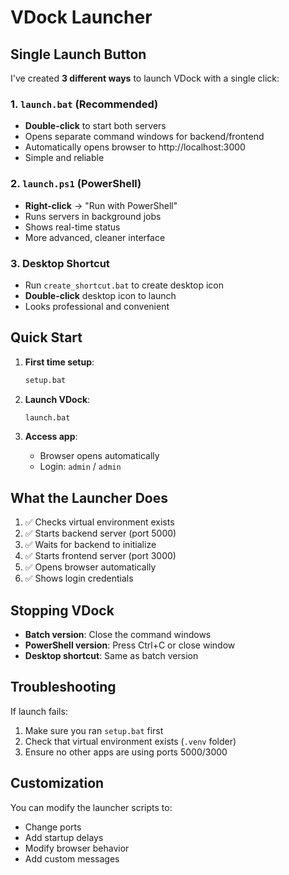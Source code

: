 # VDock Launcher

## Single Launch Button

I've created **3 different ways** to launch VDock with a single click:

### 1. `launch.bat` (Recommended)
- **Double-click** to start both servers
- Opens separate command windows for backend/frontend
- Automatically opens browser to http://localhost:3000
- Simple and reliable

### 2. `launch.ps1` (PowerShell)
- **Right-click** → "Run with PowerShell"
- Runs servers in background jobs
- Shows real-time status
- More advanced, cleaner interface

### 3. Desktop Shortcut
- Run `create_shortcut.bat` to create desktop icon
- **Double-click** desktop icon to launch
- Looks professional and convenient

## Quick Start

1. **First time setup**:
   ```bash
   setup.bat
   ```

2. **Launch VDock**:
   ```bash
   launch.bat
   ```

3. **Access app**:
   - Browser opens automatically
   - Login: `admin` / `admin`

## What the Launcher Does

1. ✅ Checks virtual environment exists
2. ✅ Starts backend server (port 5000)
3. ✅ Waits for backend to initialize
4. ✅ Starts frontend server (port 3000)
5. ✅ Opens browser automatically
6. ✅ Shows login credentials

## Stopping VDock

- **Batch version**: Close the command windows
- **PowerShell version**: Press Ctrl+C or close window
- **Desktop shortcut**: Same as batch version

## Troubleshooting

If launch fails:
1. Make sure you ran `setup.bat` first
2. Check that virtual environment exists (`.venv` folder)
3. Ensure no other apps are using ports 5000/3000

## Customization

You can modify the launcher scripts to:
- Change ports
- Add startup delays
- Modify browser behavior
- Add custom messages
